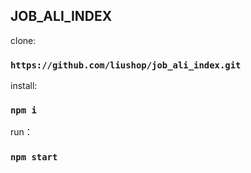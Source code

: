 
## JOB_ALI_INDEX

clone:

### `https://github.com/liushop/job_ali_index.git`

install:

### `npm i`

run：

### `npm start`